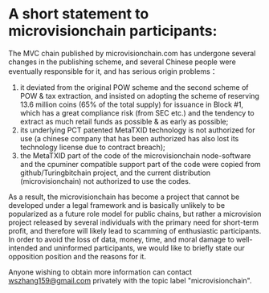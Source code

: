 # A short statement to microvisionchain participants: 

The MVC chain published by microvisionchain.com has undergone several changes in the publishing scheme, and several Chinese people were eventually responsible for it, and has serious origin problems：

1) it deviated from the original POW scheme and the second scheme of POW & tax extraction, and insisted on adopting the scheme of reserving 13.6 million coins (65% of the total supply) for issuance in Block #1, which has a great compliance risk (from SEC etc.) and the tendency to extract as much retail funds as possible & as early as possible;
2) its underlying PCT patented MetaTXID technology is not authorized for use (a chinese company that has been authorized has also lost its technology license due to contract breach);
3) the MetaTXID part of the code of the microvisionchain node-software and the cpuminer compatible support part of the code were copied from github/Turingbitchain project, and the current distribution (microvisionchain) not authorized to use the codes.

As a result, the microvisionchain has become a project that cannot be developed under a legal framework and is basically unlikely to be popularized as a future role model for public chains, but rather a microvision project released by several individuals with the primary need for short-term profit, and therefore will likely lead to scamming of enthusiastic participants. In order to avoid the loss of data, money, time, and moral damage to well-intended and uninformed participants, we would like to briefly state our opposition position and the reasons for it.

Anyone wishing to obtain more information can contact wszhang159@gmail.com privately with the topic label "microvisionchain".
